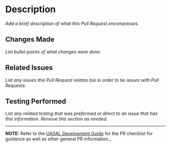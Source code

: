 # Description
_Add a brief description of what this Pull Request encompasses._

## Changes Made
_List bullet points of what changes were done._

## Related Issues
_List any issues this Pull Request relates too in order to tie issues with Pull Requests._

## Testing Performed
_List any related testing that was preformed or direct to an issue that has this information. Remove this section as needed._

---------------------

**NOTE:** Refer to the [UASAL Development Guide](https://teledocs.space/docs/stp202502_0006) for the PR checklist for guidance as well as other general PR information._

